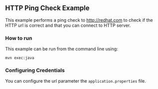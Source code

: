 ## HTTP Ping Check Example

This example performs a ping check to http://redhat.com to check if the HTTP url is correct
and that you can connect to HTTP server.

### How to run

This example can be run from the command line using:

    mvn exec:java
    
### Configuring Credentials

You can configure the url parameter the `application.properties` file.
